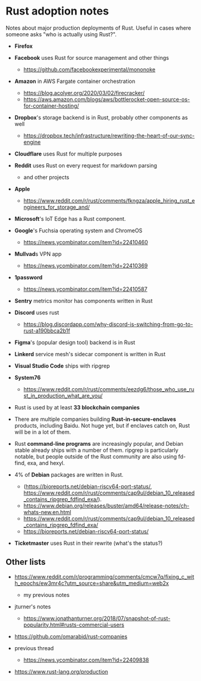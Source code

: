 # Rust adoption notes

Notes about major production deployments of Rust.
Useful in cases where someone asks "who is actually using Rust?".

- **Firefox**

- **Facebook** uses Rust for source management and other things
  - https://github.com/facebookexperimental/mononoke

- **Amazon** in AWS Fargate container orchestration
  - https://blog.acolyer.org/2020/03/02/firecracker/
  - https://aws.amazon.com/blogs/aws/bottlerocket-open-source-os-for-container-hosting/

- **Dropbox**'s storage backend is in Rust, probably other components as well
  - https://dropbox.tech/infrastructure/rewriting-the-heart-of-our-sync-engine

- **Cloudflare** uses Rust for multiple purposes

- **Reddit** uses Rust on every request for markdown parsing
  - and other projects

- **Apple**
  - https://www.reddit.com/r/rust/comments/fkngza/apple_hiring_rust_engineers_for_storage_and/

- **Microsoft**'s IoT Edge has a Rust component.

- **Google**'s Fuchsia operating system and ChromeOS
  - https://news.ycombinator.com/item?id=22410460

- **Mullvad**s VPN app
  - https://news.ycombinator.com/item?id=22410369

- **1password**
  - https://news.ycombinator.com/item?id=22410587

- **Sentry** metrics monitor has components written in Rust

- **Discord** uses rust
  - https://blog.discordapp.com/why-discord-is-switching-from-go-to-rust-a190bbca2b1f

- **Figma**'s (popular design tool) backend is in Rust

- **Linkerd** service mesh's sidecar component is written in Rust

- **Visual Studio Code** ships with ripgrep

- **System76**
  - https://www.reddit.com/r/rust/comments/eezdg6/those_who_use_rust_in_production_what_are_you/

- Rust is used by at least **33 blockchain companies**

- There are multiple companies building **Rust-in-secure-enclaves** products,
  including Baidu. Not huge yet, but if enclaves catch on, Rust will be in a lot
  of them.

- Rust **command-line programs** are increasingly popular, and Debian stable already
  ships with a number of them. ripgrep is particularly notable, but people
  outside of the Rust community are also using fd-find, exa, and hexyl.

- 4% of **Debian** packages are written in Rust.
  - (https://bioreports.net/debian-riscv64-port-status/,
     https://www.reddit.com/r/rust/comments/cap9ul/debian_10_released_contains_ripgrep_fdfind_exa/).
  - https://www.debian.org/releases/buster/amd64/release-notes/ch-whats-new.en.html
  - https://www.reddit.com/r/rust/comments/cap9ul/debian_10_released_contains_ripgrep_fdfind_exa/
  - https://bioreports.net/debian-riscv64-port-status/

- **Ticketmaster** uses Rust in their rewrite (what's the status?)


## Other lists

- https://www.reddit.com/r/programming/comments/cmcw7q/fixing_c_with_epochs/ew3mr4c?utm_source=share&utm_medium=web2x
  - my previous notes

- jturner's notes
  - https://www.jonathanturner.org/2018/07/snapshot-of-rust-popularity.html#rusts-commercial-users

- https://github.com/omarabid/rust-companies

- previous thread
  - https://news.ycombinator.com/item?id=22409838

- https://www.rust-lang.org/production

